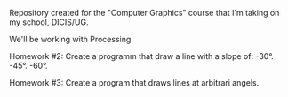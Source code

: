 Repository created for the "Computer Graphics" course that I'm
taking on my school, DICIS/UG.

We'll be working with Processing.

Homework #2:
Create a programm that draw a line with a slope of:
	-30°.
	-45°.
	-60°.

Homework #3:
Create a program that draws lines at arbitrari angels.